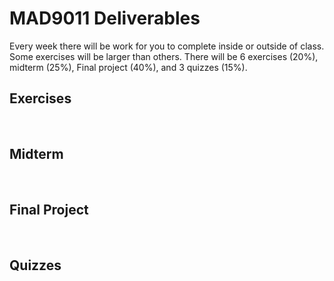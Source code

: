 # MAD9011 Deliverables

Every week there will be work for you to complete inside or outside of class. Some exercises will be larger than others. There will be 6 exercises (20%), midterm (25%), Final project (40%), and 3 quizzes (15%).

## Exercises <Badge type="error" text="20%" />

<br>

<Deliverable
  title="Exercise 1 — UI Banners"
  dueDate="Section 010: Tuesday September 10th @9:00pm"
  secondaryDueDate="Section 020: Tuesday September 10th @7:00pm"
  description="In this exercise, you'll use Photoshop Artboards to create a set of UI banners, focusing on consistency and adaptability across platforms. You'll also practice non-destructive editing techniques to maintain flexibility in your designs while keeping them visually cohesive."
  linkType="active"
  detailsLink="./exercises/ex-1.html"
/>

<Deliverable
  title="Exercise 2 — Photo Retouching"
  dueDate="Section 010: Tuesday September 17th @9:00pm"
  secondaryDueDate="Section 020: Tuesday September 17th @7:00pm"
  description="In this exercise, you'll apply the retouching techniques learned in class, emphasizing the importance of using non-destructive editing methods throughout the task."
  linkType="active"
  detailsLink="./exercises/ex-2.html"
/>

<Deliverable
  title="Exercise 3 — Logo Recreation"
  dueDate="Section 010: Tuesday September 24th @9:00pm"
    secondaryDueDate="Section 020: Tuesday September 24th @7:00pm"
  description="In this exercise, you'll learn how to use basic shapes for logo creation using simple shapes and then utilizing pathfinder tools and anchor point manipulation"
  linkType="active"
  detailsLink="./exercises/ex-3.html"
/>

<Deliverable
  title="Exercise 4 — Gradients in Nature"
  dueDate="Section 010: Tuesday October 1st @9:00pm"
    secondaryDueDate="Section 020: Tuesday October 1st @7:00pm"
  description="In this exercise, you will use Adobe Illustrator's gradient tools to transform a real-life landscape photograph into a vibrant, gradient-rich illustration, enhancing your skills in gradient techniques, color blending, and vector illustration. By tracing an actual photo, you'll learn to apply gradients effectively to convey depth, dimension, and natural color variations, resulting in a cohesive and visually appealing landscape design."
  linkType="active"
  detailsLink="./exercises/ex-4.html"
/>

<Deliverable
  title="Exercise 5 — Creating Icons"
  dueDate="Section 010: Tuesday October 8th @9:00pm"
  secondaryDueDate="Section 020: Tuesday October 8th @7:00pm"
  description="In this exercise, you'll design a cohesive set of icons tailored for use in a mobile app, ensuring they harmonize in style and functionality."
  linkType="active"
  detailsLink="./exercises/ex-5.html"
/>

<Deliverable
  title="Exercise 6 — Animated SVG"
  dueDate="Section 010: Sunday October 13th @11:59pm"
  secondaryDueDate="Section 020: Sunday October 13th @11:59pm"
  description="In this exercise, you'll create an engaging application loader using animated SVG in Adobe Illustrator, focusing on design aesthetics, clean export setup, and CSS-based animation styling."
  linkType="active"
  detailsLink="./exercises/ex-6.html"
/>

## Midterm <Badge type="error" text="25%" />

<br>

<Deliverable
  title="Mobile Design Assets"
  dueDate="Section 010: October 15th @9:00pm & October 20th @11:59pm"
  secondaryDueDate="Section 020: October 15th @7:00pm & October 20th @11:59pm"
  description="For your midterm project, you'll craft a comprehensive suite of mobile design assets, encompassing everything from optimized images to bespoke icons, leveraging the capabilities of both Adobe Photoshop and Illustrator."
  linkType="paused"
  detailsLink="./assignments/midterm.html"
/>

## Final Project <Badge type="error" text="40%" />

<br>

<Deliverable
  title="Part 1: Low-fidelity Wireframes"
  dueDate="Section 010: Tuesday November 5th @7:00pm"
  secondaryDueDate="Section 020: Tuesday November 13th @5:00pm"
  description="In part 1 of your final project, you'll develop a series of low-fidelity wireframes, laying the foundational design blueprint for a mobile application."
  linkType="paused"
  detailsLink="./finalproject/part1.html"
/>

<Deliverable
  title="Part 2: Design System"
  dueDate="Section 010: Tuesday November 19th @7:00pm"
  secondaryDueDate="Section 020: Tuesday November 19th @5:00pm"
  description="In part 2 of your final project, you'll develop a mini design system, creating guidelines and standards for elements such as typography, color palettes, and UI components to ensure consistency and coherence in your design approach."
  linkType="paused"
  detailsLink="./finalproject/part2.html"
/>

<Deliverable
  title="Part 3: High-fidelity Wireframes"
  dueDate="Section 010: Tuesday November 26th @7:00pm"
  secondaryDueDate="Section 020: Tuesday November 26th @5:00pm"
  description="In part 3 of your final project, you'll elevate your mid-fidelity wireframes to high-fidelity by meticulously applying the principles and elements from your design system, ensuring a polished and detailed representation of your final design concept."
  linkType="paused"
  detailsLink="./finalproject/part3.html"
/>

<Deliverable
  title="Part 4: Interactive Visual Prototype"
  dueDate="Section 010: Tuesday December 3rd @9:00pm"
  secondaryDueDate="Section 020: Tuesday December 3rd @7:00pm"
  description="In part 4 of your final project, you'll bring your high-fidelity wireframes to life by integrating interactivity and animations, preparing them for a comprehensive user testing experience that closely simulates the final product."
  linkType="paused"
  detailsLink="./finalproject/part4.html"
/>

<Deliverable
  title="Part 5: Final Presentations"
  dueDate="Section 010: Tuesday December 10th @9:00pm"
  secondaryDueDate="Section 020: Tuesday December 10th @7:00pm"
  description="In part 5 of your final project, you'll showcase the culmination of your efforts from parts 1 to 4, including a comprehensive presentation and a live demonstration of your interactive prototype, highlighting the journey from initial concepts to the final interactive design."
  linkType="paused"
  detailsLink="./finalproject/part5.html"
/>

## Quizzes <Badge type="error" text="15%" />

<br>

<Deliverable
  title="Photoshop Quiz"
  dueDate="Section 010: Tuesday September 24th @9:00pm"
  secondaryDueDate="Section 020: Tuesday September 24th @7:00pm"
  linkType="disabled"
  description="Test your knowledge of the skills and techniques covered in the Photoshop portion of the course, encompassing everything from basic editing tools to advanced image manipulation"
/>

<Deliverable
title="Illustrator Quiz"
dueDate="Section 010: Tuesday October 8th @9:00pm"
secondaryDueDate="Section 020: Tuesday October 8th @7:00pm"
linkType="disabled"
description="Test your knowledge of the skills and techniques covered in the Illustrator portion of the course, encompassing everything from using the shape tool to creating icons."
/>

<Deliverable
  title="Figma Quiz"
  dueDate="Section 010: Tuesday December 3rd @9:00pm"
  secondaryDueDate="Section 020: Tuesday December 3rd @7:00pm"
  linkType="disabled"
  description="Test your knowledge of the skills and techniques covered in the Figma portion of the course, encompassing everything from using Figma to UI best practices"
/>
